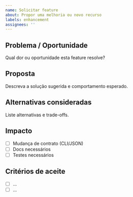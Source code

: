 ```yaml
---
name: Solicitar feature
about: Propor uma melhoria ou novo recurso
labels: enhancement
assignees: ''
---
```


## Problema / Oportunidade

Qual dor ou oportunidade esta feature resolve?

## Proposta

Descreva a solução sugerida e comportamento esperado.

## Alternativas consideradas

Liste alternativas e trade-offs.

## Impacto

- [ ] Mudança de contrato (CLI/JSON)
- [ ] Docs necessários
- [ ] Testes necessários

## Critérios de aceite

- [ ] ...
- [ ] ...
